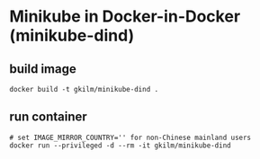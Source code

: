 # Minikube in Docker-in-Docker (minikube-dind)

## build image

```
docker build -t gkilm/minikube-dind .
```

## run container

```
# set IMAGE_MIRROR_COUNTRY='' for non-Chinese mainland users
docker run --privileged -d --rm -it gkilm/minikube-dind
```